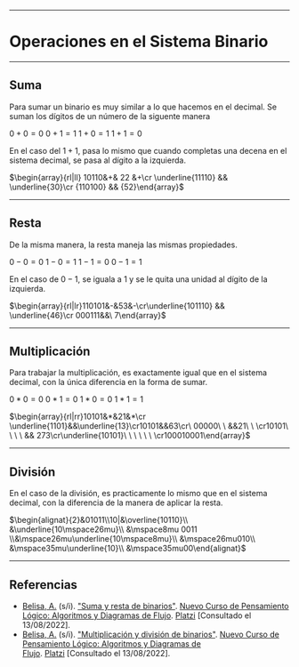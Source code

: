 ***
# Operaciones en el Sistema Binario

---
## Suma

Para sumar un binario es muy similar a lo que hacemos en el decimal. Se suman los dígitos de un número de la siguente manera

$0+0=0$
$0+1=1$
$1+0=1$
$1+1=0$

En el caso del $1+1$, pasa lo mismo que cuando completas una decena en el sistema decimal, se pasa al dígito a la izquierda.

$\begin{array}{rl|ll} 10110&+& 22 &+\cr \underline{11110} && \underline{30}\cr {110100} && {52}\end{array}$

---
## Resta

De la misma manera, la resta maneja las mismas propiedades.

$0-0=0$
$1-0=1$
$1-1=0$
$0-1=1$

En el caso de $0-1$, se iguala a 1 y se le quita una unidad al dígito de la izquierda.

$\begin{array}{rl|lr}110101&-&53&-\cr\underline{101110} && \underline{46}\cr  000111&&\ 7\end{array}$ 

---
## Multiplicación

Para trabajar la multiplicación, es exactamente igual que en el sistema decimal, con la única diferencia en la forma de sumar.

$0*0=0$
$0*1=0$
$1*0=0$
$1*1=1$

$\begin{array}{rl|rr}10101&*&21&*\cr \underline{1101}&&\underline{13}\cr10101&&63\cr\ 00000\ \ &&21\ \ \cr10101\ \ \ \ && 273\cr\underline{10101}\ \ \ \ \ \ \cr100010001\end{array}$

---
## División

En el caso de la división, es practicamente lo mismo que en el sistema decimal, con la diferencia de la manera de aplicar la resta.

$\begin{alignat}{2}&01011\\10|&\overline{10110}\\ &\underline{10\mspace26mu}\\ &\mspace8mu 0011 \\&\mspace26mu\underline{10\mspace8mu}\\ &\mspace26mu010\\ &\mspace35mu\underline{10}\\ &\mspace35mu00\end{alignat}$

---
## Referencias
- [Belisa, A.](https://platzi.com/profesores/anabelisam_/) (s/i). ["Suma y resta de binarios"](https://platzi.com/clases/3221-pensamiento-logico/50673-suma-y-resta-de-binarios/). [Nuevo Curso de Pensamiento Lógico: Algoritmos y Diagramas de Flujo](https://platzi.com/cursos/pensamiento-logico/). [Platzi](https://platzi.com/home) [Consultado el 13/08/2022].
- [Belisa, A.](https://platzi.com/profesores/anabelisam_/) (s/i). ["Multiplicación y división de binarios"](https://platzi.com/clases/3221-pensamiento-logico/50674-multiplicacion-y-division-de-binarios/). [Nuevo Curso de Pensamiento Lógico: Algoritmos y Diagramas de Flujo](https://platzi.com/cursos/pensamiento-logico/). [Platzi](https://platzi.com/home) [Consultado el 13/08/2022].

